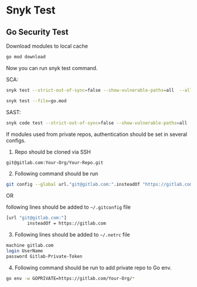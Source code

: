 # Snyk Test
## Go Security Test
Download modules to local cache
```sh
go mod download
```
Now you can run snyk test command.

SCA:
```sh
snyk test --strict-out-of-sync=false --show-vulnerable-paths=all  --all-projects
```
```sh
snyk test --file=go.mod
```

SAST:
```sh
snyk code test --strict-out-of-sync=false --show-vulnerable-paths=all  --all-projects
```
If modules used from private repos, authentication should be set in several configs.
1. Repo should be cloned via SSH
```sh
git@gitlab.com:Your-Org/Your-Repo.git
```
2. Following command should be run
```sh
git config --global url."git@gitlab.com:".insteadOf "https://gitlab.com/"
```
OR

following lines should be added to `~/.gitconfig` file
```sh
[url "git@gitlab.com:"]
        insteadOf = https://gitlab.com
```
3. Following lines should be added to `~/.netrc` file
```sh
machine gitlab.com
login UserName
password Gitlab-Private-Token
```
4. Following command should be run to add private repo to Go env.
```sh
go env -w GOPRIVATE=https://gitlab.com/Your-Org/*
```


